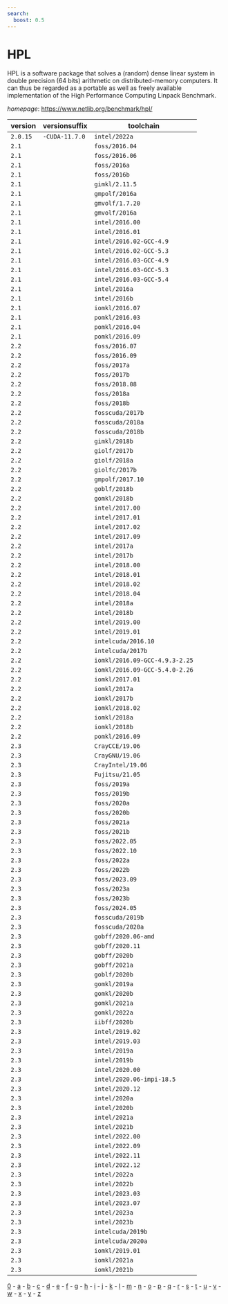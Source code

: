 ```yaml
---
search:
  boost: 0.5
---
```

# HPL

HPL is a software package that solves a (random) dense linear system in double precision (64 bits)  arithmetic on distributed-memory computers. It can thus be regarded as a portable as well as freely available  implementation of the High Performance Computing Linpack Benchmark.

*homepage*: <https://www.netlib.org/benchmark/hpl/>

version | versionsuffix | toolchain
--------|---------------|----------
``2.0.15`` | ``-CUDA-11.7.0`` | ``intel/2022a``
``2.1`` |  | ``foss/2016.04``
``2.1`` |  | ``foss/2016.06``
``2.1`` |  | ``foss/2016a``
``2.1`` |  | ``foss/2016b``
``2.1`` |  | ``gimkl/2.11.5``
``2.1`` |  | ``gmpolf/2016a``
``2.1`` |  | ``gmvolf/1.7.20``
``2.1`` |  | ``gmvolf/2016a``
``2.1`` |  | ``intel/2016.00``
``2.1`` |  | ``intel/2016.01``
``2.1`` |  | ``intel/2016.02-GCC-4.9``
``2.1`` |  | ``intel/2016.02-GCC-5.3``
``2.1`` |  | ``intel/2016.03-GCC-4.9``
``2.1`` |  | ``intel/2016.03-GCC-5.3``
``2.1`` |  | ``intel/2016.03-GCC-5.4``
``2.1`` |  | ``intel/2016a``
``2.1`` |  | ``intel/2016b``
``2.1`` |  | ``iomkl/2016.07``
``2.1`` |  | ``pomkl/2016.03``
``2.1`` |  | ``pomkl/2016.04``
``2.1`` |  | ``pomkl/2016.09``
``2.2`` |  | ``foss/2016.07``
``2.2`` |  | ``foss/2016.09``
``2.2`` |  | ``foss/2017a``
``2.2`` |  | ``foss/2017b``
``2.2`` |  | ``foss/2018.08``
``2.2`` |  | ``foss/2018a``
``2.2`` |  | ``foss/2018b``
``2.2`` |  | ``fosscuda/2017b``
``2.2`` |  | ``fosscuda/2018a``
``2.2`` |  | ``fosscuda/2018b``
``2.2`` |  | ``gimkl/2018b``
``2.2`` |  | ``giolf/2017b``
``2.2`` |  | ``giolf/2018a``
``2.2`` |  | ``giolfc/2017b``
``2.2`` |  | ``gmpolf/2017.10``
``2.2`` |  | ``goblf/2018b``
``2.2`` |  | ``gomkl/2018b``
``2.2`` |  | ``intel/2017.00``
``2.2`` |  | ``intel/2017.01``
``2.2`` |  | ``intel/2017.02``
``2.2`` |  | ``intel/2017.09``
``2.2`` |  | ``intel/2017a``
``2.2`` |  | ``intel/2017b``
``2.2`` |  | ``intel/2018.00``
``2.2`` |  | ``intel/2018.01``
``2.2`` |  | ``intel/2018.02``
``2.2`` |  | ``intel/2018.04``
``2.2`` |  | ``intel/2018a``
``2.2`` |  | ``intel/2018b``
``2.2`` |  | ``intel/2019.00``
``2.2`` |  | ``intel/2019.01``
``2.2`` |  | ``intelcuda/2016.10``
``2.2`` |  | ``intelcuda/2017b``
``2.2`` |  | ``iomkl/2016.09-GCC-4.9.3-2.25``
``2.2`` |  | ``iomkl/2016.09-GCC-5.4.0-2.26``
``2.2`` |  | ``iomkl/2017.01``
``2.2`` |  | ``iomkl/2017a``
``2.2`` |  | ``iomkl/2017b``
``2.2`` |  | ``iomkl/2018.02``
``2.2`` |  | ``iomkl/2018a``
``2.2`` |  | ``iomkl/2018b``
``2.2`` |  | ``pomkl/2016.09``
``2.3`` |  | ``CrayCCE/19.06``
``2.3`` |  | ``CrayGNU/19.06``
``2.3`` |  | ``CrayIntel/19.06``
``2.3`` |  | ``Fujitsu/21.05``
``2.3`` |  | ``foss/2019a``
``2.3`` |  | ``foss/2019b``
``2.3`` |  | ``foss/2020a``
``2.3`` |  | ``foss/2020b``
``2.3`` |  | ``foss/2021a``
``2.3`` |  | ``foss/2021b``
``2.3`` |  | ``foss/2022.05``
``2.3`` |  | ``foss/2022.10``
``2.3`` |  | ``foss/2022a``
``2.3`` |  | ``foss/2022b``
``2.3`` |  | ``foss/2023.09``
``2.3`` |  | ``foss/2023a``
``2.3`` |  | ``foss/2023b``
``2.3`` |  | ``foss/2024.05``
``2.3`` |  | ``fosscuda/2019b``
``2.3`` |  | ``fosscuda/2020a``
``2.3`` |  | ``gobff/2020.06-amd``
``2.3`` |  | ``gobff/2020.11``
``2.3`` |  | ``gobff/2020b``
``2.3`` |  | ``gobff/2021a``
``2.3`` |  | ``goblf/2020b``
``2.3`` |  | ``gomkl/2019a``
``2.3`` |  | ``gomkl/2020b``
``2.3`` |  | ``gomkl/2021a``
``2.3`` |  | ``gomkl/2022a``
``2.3`` |  | ``iibff/2020b``
``2.3`` |  | ``intel/2019.02``
``2.3`` |  | ``intel/2019.03``
``2.3`` |  | ``intel/2019a``
``2.3`` |  | ``intel/2019b``
``2.3`` |  | ``intel/2020.00``
``2.3`` |  | ``intel/2020.06-impi-18.5``
``2.3`` |  | ``intel/2020.12``
``2.3`` |  | ``intel/2020a``
``2.3`` |  | ``intel/2020b``
``2.3`` |  | ``intel/2021a``
``2.3`` |  | ``intel/2021b``
``2.3`` |  | ``intel/2022.00``
``2.3`` |  | ``intel/2022.09``
``2.3`` |  | ``intel/2022.11``
``2.3`` |  | ``intel/2022.12``
``2.3`` |  | ``intel/2022a``
``2.3`` |  | ``intel/2022b``
``2.3`` |  | ``intel/2023.03``
``2.3`` |  | ``intel/2023.07``
``2.3`` |  | ``intel/2023a``
``2.3`` |  | ``intel/2023b``
``2.3`` |  | ``intelcuda/2019b``
``2.3`` |  | ``intelcuda/2020a``
``2.3`` |  | ``iomkl/2019.01``
``2.3`` |  | ``iomkl/2021a``
``2.3`` |  | ``iomkl/2021b``

[0](../0/index.md) - [a](../a/index.md) - [b](../b/index.md) - [c](../c/index.md) - [d](../d/index.md) - [e](../e/index.md) - [f](../f/index.md) - [g](../g/index.md) - [h](../h/index.md) - [i](../i/index.md) - [j](../j/index.md) - [k](../k/index.md) - [l](../l/index.md) - [m](../m/index.md) - [n](../n/index.md) - [o](../o/index.md) - [p](../p/index.md) - [q](../q/index.md) - [r](../r/index.md) - [s](../s/index.md) - [t](../t/index.md) - [u](../u/index.md) - [v](../v/index.md) - [w](../w/index.md) - [x](../x/index.md) - [y](../y/index.md) - [z](../z/index.md)

